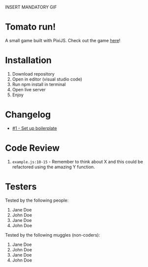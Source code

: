 INSERT MANDATORY GIF

# Tomato run!

A small game built with PixiJS. Check out the game [here](https://tomatorun.netlify.app/)!

# Installation

1. Download repository
2. Open in editor (visual studio code)
3. Run npm install in terminal
4. Open live server
5. Enjoy

# Changelog

-   [#1 - Set up boilerplate]()


# Code Review

1. `example.js:10-15` - Remember to think about X and this could be refactored using the amazing Y function.

# Testers

Tested by the following people:

1. Jane Doe
2. John Doe
3. Jane Doe
4. John Doe

Tested by the following muggles (non-coders):

1. Jane Doe
2. John Doe
3. Jane Doe
4. John Doe
